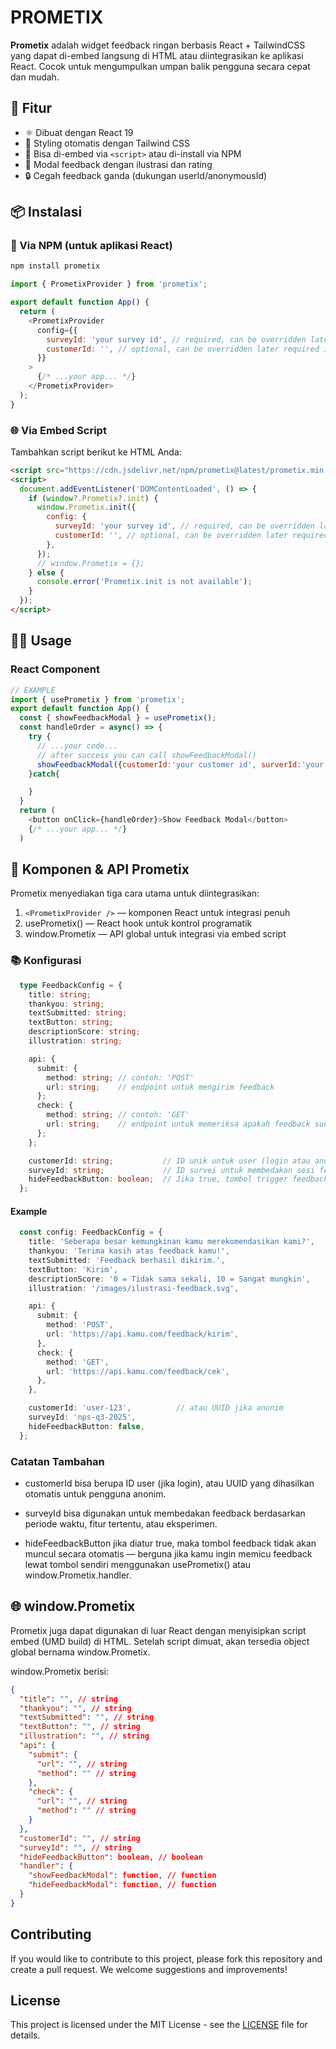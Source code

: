 # PROMETIX

**Prometix** adalah widget feedback ringan berbasis React + TailwindCSS yang dapat di-embed langsung di HTML atau diintegrasikan ke aplikasi React. Cocok untuk mengumpulkan umpan balik pengguna secara cepat dan mudah.

## 🚀 Fitur

- ⚛️ Dibuat dengan React 19
- 🎨 Styling otomatis dengan Tailwind CSS
- 🧩 Bisa di-embed via `<script>` atau di-install via NPM
- 💬 Modal feedback dengan ilustrasi dan rating
- 🔒 Cegah feedback ganda (dukungan userId/anonymousId)

## 📦 Instalasi

### 🔧 Via NPM (untuk aplikasi React)

```bash
npm install prometix
```

```javascript
import { PrometixProvider } from 'prometix';

export default function App() {
  return (
    <PrometixProvider
      config={{
        surveyId: 'your survey id', // required, can be overridden later if hideFeedbackButton is false
        customerId: '', // optional, can be overridden later required if hideFeedbackButton is false
      }}
    >
      {/* ...your app... */}
    </PrometixProvider>
  );
}
```

### 🌐 Via Embed Script

Tambahkan script berikut ke HTML Anda:

```html
<script src="https://cdn.jsdelivr.net/npm/prometix@latest/prometix.min.js"></script>
<script>
  document.addEventListener('DOMContentLoaded', () => {
    if (window?.Prometix?.init) {
      window.Prometix.init({
        config: {
          surveyId: 'your survey id', // required, can be overridden later if hideFeedbackButton is false
          customerId: '', // optional, can be overridden later required if hideFeedbackButton is false
        },
      });
      // window.Prometix = {};
    } else {
      console.error('Prometix.init is not available');
    }
  });
</script>
```

## 🧑‍💻 Usage

### React Component

```javascript
// EXAMPLE
import { usePrometix } from 'prometix';
export default function App() {
  const { showFeedbackModal } = usePrometix();
  const handleOrder = async() => {
    try {
      // ...your code...
      // after success you can call showFeedbackModal()
      showFeedbackModal({customerId:'your customer id', surverId:'your survey id'}); //if user has not given feedback, it will show modal
    }catch{

    }
  }
  return (
    <button onClick={handleOrder}>Show Feedback Modal</button>
    {/* ...your app... */}
  )
```

## 🧩 Komponen & API Prometix

Prometix menyediakan tiga cara utama untuk diintegrasikan:

1. `<PrometixProvider />` — komponen React untuk integrasi penuh
2. usePrometix() — React hook untuk kontrol programatik
3. window.Prometix — API global untuk integrasi via embed script

### 📚 Konfigurasi

```typeScript
  type FeedbackConfig = {
    title: string;
    thankyou: string;
    textSubmitted: string;
    textButton: string;
    descriptionScore: string;
    illustration: string;

    api: {
      submit: {
        method: string; // contoh: 'POST'
        url: string;    // endpoint untuk mengirim feedback
      };
      check: {
        method: string; // contoh: 'GET'
        url: string;    // endpoint untuk memeriksa apakah feedback sudah dikirim
      };
    };

    customerId: string;           // ID unik untuk user (login atau anonim)
    surveyId: string;             // ID survei untuk membedakan sesi feedback
    hideFeedbackButton: boolean;  // Jika true, tombol trigger feedback disembunyikan
  };
```

#### Example

```typeScript
  const config: FeedbackConfig = {
    title: 'Seberapa besar kemungkinan kamu merekomendasikan kami?',
    thankyou: 'Terima kasih atas feedback kamu!',
    textSubmitted: 'Feedback berhasil dikirim.',
    textButton: 'Kirim',
    descriptionScore: '0 = Tidak sama sekali, 10 = Sangat mungkin',
    illustration: '/images/ilustrasi-feedback.svg',

    api: {
      submit: {
        method: 'POST',
        url: 'https://api.kamu.com/feedback/kirim',
      },
      check: {
        method: 'GET',
        url: 'https://api.kamu.com/feedback/cek',
      },
    },

    customerId: 'user-123',          // atau UUID jika anonim
    surveyId: 'nps-q3-2025',
    hideFeedbackButton: false,
  };
```

### Catatan Tambahan

- customerId bisa berupa ID user (jika login), atau UUID yang dihasilkan otomatis untuk pengguna anonim.

- surveyId bisa digunakan untuk membedakan feedback berdasarkan periode waktu, fitur tertentu, atau eksperimen.

- hideFeedbackButton jika diatur true, maka tombol feedback tidak akan muncul secara otomatis — berguna jika kamu ingin memicu feedback lewat tombol sendiri menggunakan usePrometix() atau window.Prometix.handler.

## 🌐 window.Prometix

Prometix juga dapat digunakan di luar React dengan menyisipkan script embed (UMD build) di HTML. Setelah script dimuat, akan tersedia object global bernama window.Prometix.

window.Prometix berisi:

```json
{
  "title": "", // string
  "thankyou": "", // string
  "textSubmitted": "", // string
  "textButton": "", // string
  "illustration": "", // string
  "api": {
    "submit": {
      "url": "", // string
      "method": "" // string
    },
    "check": {
      "url": "", // string
      "method": "" // string
    }
  },
  "customerId": "", // string
  "surveyId": "", // string
  "hideFeedbackButton": boolean, // boolean
  "handler": {
    "showFeedbackModal": function, // function
    "hideFeedbackModal": function, // function
  }
}
```

## Contributing

If you would like to contribute to this project, please fork this repository and create a pull request. We welcome suggestions and improvements!

## License

This project is licensed under the MIT License - see the [LICENSE](LICENSE) file for details.
